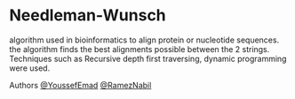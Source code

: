 # Needleman-Wunsch
algorithm used in bioinformatics to align protein or nucleotide sequences. the algorithm finds the best alignments possible between the 2 strings. Techniques such as Recursive depth first traversing, dynamic programming were used.

Authors
[@YoussefEmad](https://github.com/YoussefEmad99)
[@RamezNabil](https://github.com/RamezNabil)
